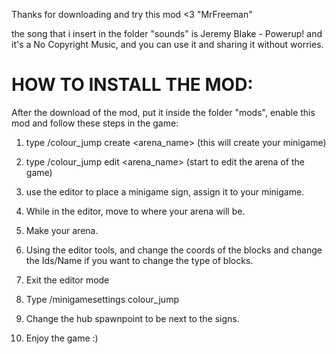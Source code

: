 Thanks for downloading and try this mod <3 "MrFreeman"

the song that i insert in the folder "sounds" is Jeremy Blake - Powerup! and it's a No Copyright Music, and you can use it and sharing it without worries.

# HOW TO INSTALL THE MOD:
After the download of the mod, put it inside the folder "mods", enable this mod and follow these steps in the game:
1) type /colour_jump create <arena_name> (this will create your minigame)

2) type /colour_jump edit <arena_name> (start to edit the arena of the game)

3) use the editor to place a minigame sign, assign it to your minigame.

4) While in the editor, move to where your arena will be.

5) Make your arena.

6) Using the editor tools, and change the coords of the blocks and change the Ids/Name if you want to change the type of blocks.

7) Exit the editor mode

8) Type /minigamesettings colour_jump

9) Change the hub spawnpoint to be next to the signs.

10) Enjoy the game :)